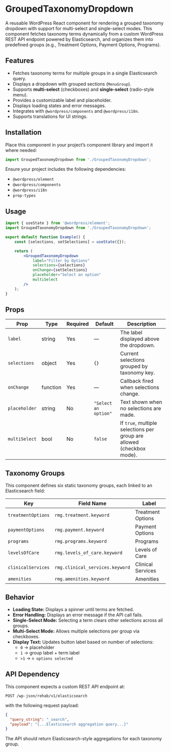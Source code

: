 # GroupedTaxonomyDropdown

A reusable WordPress React component for rendering a grouped taxonomy dropdown with support for multi-select and single-select modes.
This component fetches taxonomy terms dynamically from a custom WordPress REST API endpoint powered by Elasticsearch, and organizes them into predefined groups (e.g., Treatment Options, Payment Options, Programs).

## Features

- Fetches taxonomy terms for multiple groups in a single Elasticsearch query.
- Displays a dropdown with grouped sections (`MenuGroup`).
- Supports **multi-select** (checkboxes) and **single-select** (radio-style menu).
- Provides a customizable label and placeholder.
- Displays loading states and error messages.
- Integrates with `@wordpress/components` and `@wordpress/i18n`.
- Supports translations for UI strings.

## Installation

Place this component in your project’s component library and import it where needed:

```js
import GroupedTaxonomyDropdown from './GroupedTaxonomyDropdown';
```

Ensure your project includes the following dependencies:

- `@wordpress/element`
- `@wordpress/components`
- `@wordpress/i18n`
- `prop-types`

## Usage

```jsx
import { useState } from '@wordpress/element';
import GroupedTaxonomyDropdown from './GroupedTaxonomyDropdown';

export default function Example() {
    const [selections, setSelections] = useState({});

    return (
        <GroupedTaxonomyDropdown
            label="Filter by Options"
            selections={selections}
            onChange={setSelections}
            placeholder="Select an option"
            multiSelect
        />
    );
}
```

## Props

| Prop          | Type     | Required | Default            | Description                                                                 |
|---------------|----------|----------|--------------------|-----------------------------------------------------------------------------|
| `label`       | string   | Yes      | —                  | The label displayed above the dropdown.                                     |
| `selections`  | object   | Yes      | `{}`               | Current selections grouped by taxonomy key.                                 |
| `onChange`    | function | Yes      | —                  | Callback fired when selections change.                                      |
| `placeholder` | string   | No       | `"Select an option"` | Text shown when no selections are made.                                     |
| `multiSelect` | bool     | No       | `false`            | If `true`, multiple selections per group are allowed (checkbox mode).       |

## Taxonomy Groups

This component defines six static taxonomy groups, each linked to an Elasticsearch field:

| Key              | Field Name                         | Label              |
|------------------|------------------------------------|--------------------|
| `treatmentOptions` | `rmg.treatment.keyword`             | Treatment Options  |
| `paymentOptions`   | `rmg.payment.keyword`               | Payment Options    |
| `programs`         | `rmg.programs.keyword`              | Programs           |
| `levelsOfCare`     | `rmg.levels_of_care.keyword`        | Levels of Care     |
| `clinicalServices` | `rmg.clinical_services.keyword`     | Clinical Services  |
| `amenities`        | `rmg.amenities.keyword`             | Amenities          |

## Behavior

- **Loading State:** Displays a spinner until terms are fetched.
- **Error Handling:** Displays an error message if the API call fails.
- **Single-Select Mode:** Selecting a term clears other selections across all groups.
- **Multi-Select Mode:** Allows multiple selections per group via checkboxes.
- **Display Text:** Updates button label based on number of selections:
  - `0` → placeholder
  - `1` → group label + term label
  - `>1` → `n options selected`

## API Dependency

This component expects a custom REST API endpoint at:

```
POST /wp-json/rehab/v1/elasticsearch
```

with the following request payload:

```json
{
  "query_string": "_search",
  "payload": "{...Elasticsearch aggregation query...}"
}
```

The API should return Elasticsearch-style aggregations for each taxonomy group.
